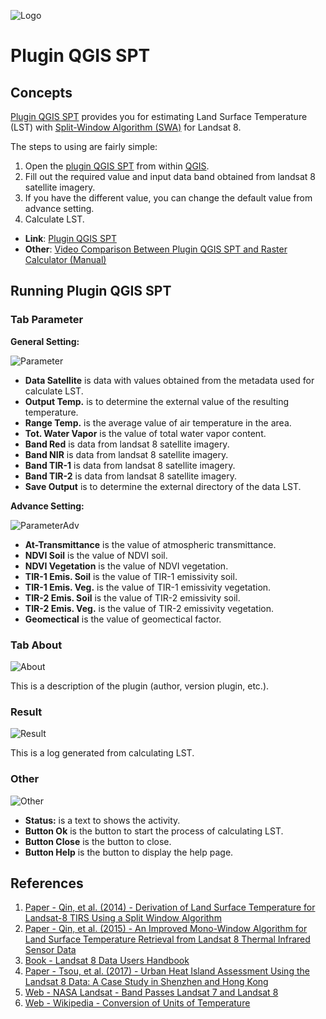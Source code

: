 ![Logo](https://user-images.githubusercontent.com/58234878/87500090-e26d8600-c685-11ea-849a-00fbeadfbf26.png)

# Plugin QGIS SPT

## Concepts
[Plugin QGIS SPT][7] provides you for estimating Land Surface Temperature (LST) with [Split-Window Algorithm (SWA)][1] for Landsat 8.

The steps to using are fairly simple:
1. Open the [plugin QGIS SPT][7] from within [QGIS][8].
2. Fill out the required value and input data band obtained from landsat 8 satellite imagery.
3. If you have the different value, you can change the default value from advance setting.
4. Calculate LST.

* **Link**: [Plugin QGIS SPT][7]
* **Other**: [Video Comparison Between Plugin QGIS SPT and Raster Calculator (Manual)][9]

## Running Plugin QGIS SPT

### Tab Parameter

**General Setting:**

![Parameter](https://user-images.githubusercontent.com/58234878/87500100-e699a380-c685-11ea-9189-ea4580111bcb.png)

- **Data Satellite** is data with values obtained from the metadata used for calculate LST.
- **Output Temp.** is to determine the external value of the resulting temperature.
- **Range Temp.** is the average value of air temperature in the area.
- **Tot. Water Vapor** is the value of total water vapor content.
- **Band Red** is data from landsat 8 satellite imagery.
- **Band NIR** is data from landsat 8 satellite imagery.
- **Band TIR-1** is data from landsat 8 satellite imagery.
- **Band TIR-2** is data from landsat 8 satellite imagery.
- **Save Output** is to determine the external directory of the data LST.

**Advance Setting:**

![ParameterAdv](https://user-images.githubusercontent.com/58234878/87500102-e8636700-c685-11ea-8e7d-190701308971.png)

- **At-Transmittance** is the value of atmospheric transmittance.
- **NDVI Soil** is the value of NDVI soil.
- **NDVI Vegetation** is the value of NDVI vegetation.
- **TIR-1 Emis. Soil** is the value of TIR-1 emissivity soil.
- **TIR-1 Emis. Veg.** is the value of TIR-1 emissivity vegetation.
- **TIR-2 Emis. Soil** is the value of TIR-2 emissivity soil.
- **TIR-2 Emis. Veg.** is the value of TIR-2 emissivity vegetation.
- **Geomectical** is the value of geomectical factor.


### Tab About
![About](https://user-images.githubusercontent.com/58234878/87500085-e00b2c00-c685-11ea-978b-514fd3490167.png)

This is a description of the plugin (author, version plugin, etc.).

### Result
![Result](https://user-images.githubusercontent.com/58234878/87500106-ea2d2a80-c685-11ea-9fc4-ef92f60adc07.png)

This is a log generated from calculating LST.

### Other
![Other](https://user-images.githubusercontent.com/58234878/87500097-e5687680-c685-11ea-9499-c54fe50af407.png)

- **Status:** is a text to shows the activity.
- **Button Ok** is the button to start the process of calculating LST.
- **Button Close** is the button to close.
- **Button Help** is the button to display the help page.


## References
1. [Paper - Qin, et al. (2014) - Derivation of Land Surface Temperature for Landsat-8 TIRS Using a Split Window Algorithm][1]
2. [Paper - Qin, et al. (2015) - An Improved Mono-Window Algorithm for Land Surface Temperature Retrieval from Landsat 8 Thermal Infrared Sensor Data][2]
3. [Book - Landsat 8 Data Users Handbook][3]
4. [Paper - Tsou, et al. (2017) - Urban Heat Island Assessment Using the Landsat 8 Data: A Case Study in Shenzhen and Hong Kong][4]
5. [Web - NASA Landsat - Band Passes Landsat 7 and Landsat 8][5]
6. [Web - Wikipedia - Conversion of Units of Temperature][6]

<!-- References -->
[1]: https://www.mdpi.com/1424-8220/14/4/5768/pdf "Paper - Qin, et al. (2014) - Derivation of Land Surface Temperature for Landsat-8 TIRS Using a Split Window Algorithm"
[2]: https://www.mdpi.com/2072-4292/7/4/4268 "Paper - Qin, et al. (2015) - An Improved Mono-Window Algorithm for Land Surface Temperature Retrieval from Landsat 8 Thermal Infrared Sensor Data"
[3]: https://www.usgs.gov/core-science-systems/nli/landsat/landsat-8-data-users-handbook "Book - Landsat 8 Data Users Handbook"
[4]: https://www.mdpi.com/2413-8851/1/1/10 "Paper - Tsou, et al. (2017) - Urban Heat Island Assessment Using the Landsat 8 Data: A Case Study in Shenzhen and Hong Kong"
[5]: https://landsat.gsfc.nasa.gov/wp-content/uploads/2013/01/BandpassesL7vL8_Jul20131.pdf "Web - NASA Landsat - Band Passes Landsat 7 and Landsat 8"
[6]: https://en.wikipedia.org/wiki/Conversion_of_units_of_temperature "Web - Wikipedia - Conversion of Units of Temperature"

[7]: https://plugins.qgis.org/plugins/qgis_spt/ "SPT - Plugin QGIS"
[8]: https://qgis.org/en/site/ "QGIS - Desktop Application"
[9]: https://www.youtube.com/watch?v=WUp0tTu890Y
